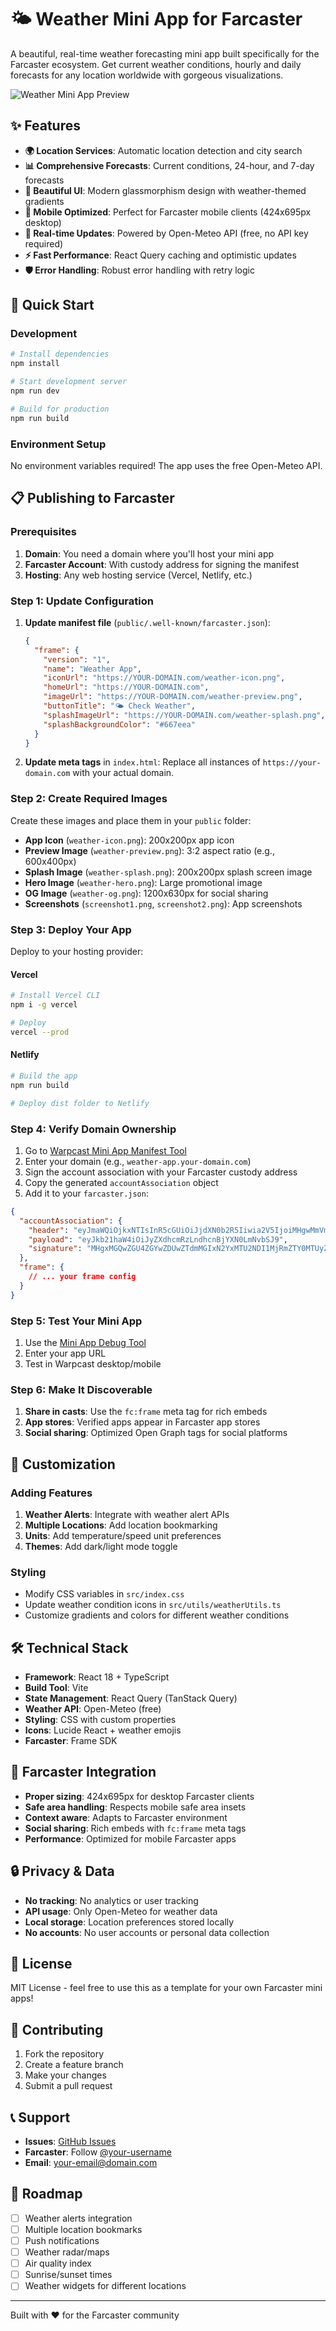 # 🌤️ Weather Mini App for Farcaster

A beautiful, real-time weather forecasting mini app built specifically for the Farcaster ecosystem. Get current weather conditions, hourly and daily forecasts for any location worldwide with gorgeous visualizations.

![Weather Mini App Preview](https://your-domain.com/weather-preview.png)

## ✨ Features

- **🌍 Location Services**: Automatic location detection and city search
- **📊 Comprehensive Forecasts**: Current conditions, 24-hour, and 7-day forecasts
- **🎨 Beautiful UI**: Modern glassmorphism design with weather-themed gradients
- **📱 Mobile Optimized**: Perfect for Farcaster mobile clients (424x695px desktop)
- **🔄 Real-time Updates**: Powered by Open-Meteo API (free, no API key required)
- **⚡ Fast Performance**: React Query caching and optimistic updates
- **🛡️ Error Handling**: Robust error handling with retry logic

## 🚀 Quick Start

### Development

```bash
# Install dependencies
npm install

# Start development server
npm run dev

# Build for production
npm run build
```

### Environment Setup

No environment variables required! The app uses the free Open-Meteo API.

## 📋 Publishing to Farcaster

### Prerequisites

1. **Domain**: You need a domain where you'll host your mini app
2. **Farcaster Account**: With custody address for signing the manifest
3. **Hosting**: Any web hosting service (Vercel, Netlify, etc.)

### Step 1: Update Configuration

1. **Update manifest file** (`public/.well-known/farcaster.json`):
   ```json
   {
     "frame": {
       "version": "1",
       "name": "Weather App",
       "iconUrl": "https://YOUR-DOMAIN.com/weather-icon.png",
       "homeUrl": "https://YOUR-DOMAIN.com",
       "imageUrl": "https://YOUR-DOMAIN.com/weather-preview.png",
       "buttonTitle": "🌤️ Check Weather",
       "splashImageUrl": "https://YOUR-DOMAIN.com/weather-splash.png",
       "splashBackgroundColor": "#667eea"
     }
   }
   ```

2. **Update meta tags** in `index.html`:
   Replace all instances of `https://your-domain.com` with your actual domain.

### Step 2: Create Required Images

Create these images and place them in your `public` folder:

- **App Icon** (`weather-icon.png`): 200x200px app icon
- **Preview Image** (`weather-preview.png`): 3:2 aspect ratio (e.g., 600x400px)
- **Splash Image** (`weather-splash.png`): 200x200px splash screen image
- **Hero Image** (`weather-hero.png`): Large promotional image
- **OG Image** (`weather-og.png`): 1200x630px for social sharing
- **Screenshots** (`screenshot1.png`, `screenshot2.png`): App screenshots

### Step 3: Deploy Your App

Deploy to your hosting provider:

#### Vercel
```bash
# Install Vercel CLI
npm i -g vercel

# Deploy
vercel --prod
```

#### Netlify
```bash
# Build the app
npm run build

# Deploy dist folder to Netlify
```

### Step 4: Verify Domain Ownership

1. Go to [Warpcast Mini App Manifest Tool](https://farcaster.xyz/~/developers/new)
2. Enter your domain (e.g., `weather-app.your-domain.com`)
3. Sign the account association with your Farcaster custody address
4. Copy the generated `accountAssociation` object
5. Add it to your `farcaster.json`:

```json
{
  "accountAssociation": {
    "header": "eyJmaWQiOjkxNTIsInR5cGUiOiJjdXN0b2R5Iiwia2V5IjoiMHgwMmVmNzkwRGQ3OTkzQTM1ZkQ4NDdDMDUzRURkQUU5NDBEMDU1NTk2In0",
    "payload": "eyJkb21haW4iOiJyZXdhcmRzLndhcnBjYXN0LmNvbSJ9",
    "signature": "MHgxMGQwZGU4ZGYwZDUwZTdmMGIxN2YxMTU2NDI1MjRmZTY0MTUyZGU4ZGU1MWU0MThiYjU4ZjVmZmQxYjRjNDBiNGVlZTRhNDcwNmVmNjhlMzQ0ZGQ5MDBkYmQyMmNlMmVlZGY5ZGQ0N2JlNWRmNzMwYzUxNjE4OWVjZDJjY2Y0MDFj"
  },
  "frame": {
    // ... your frame config
  }
}
```

### Step 5: Test Your Mini App

1. Use the [Mini App Debug Tool](https://farcaster.xyz/~/developers/mini-apps/debug)
2. Enter your app URL
3. Test in Warpcast desktop/mobile

### Step 6: Make It Discoverable

1. **Share in casts**: Use the `fc:frame` meta tag for rich embeds
2. **App stores**: Verified apps appear in Farcaster app stores
3. **Social sharing**: Optimized Open Graph tags for social platforms

## 🔧 Customization

### Adding Features

1. **Weather Alerts**: Integrate with weather alert APIs
2. **Multiple Locations**: Add location bookmarking
3. **Units**: Add temperature/speed unit preferences
4. **Themes**: Add dark/light mode toggle

### Styling

- Modify CSS variables in `src/index.css`
- Update weather condition icons in `src/utils/weatherUtils.ts`
- Customize gradients and colors for different weather conditions

## 🛠️ Technical Stack

- **Framework**: React 18 + TypeScript
- **Build Tool**: Vite
- **State Management**: React Query (TanStack Query)
- **Weather API**: Open-Meteo (free)
- **Styling**: CSS with custom properties
- **Icons**: Lucide React + weather emojis
- **Farcaster**: Frame SDK

## 📱 Farcaster Integration

- **Proper sizing**: 424x695px for desktop Farcaster clients
- **Safe area handling**: Respects mobile safe area insets
- **Context aware**: Adapts to Farcaster environment
- **Social sharing**: Rich embeds with `fc:frame` meta tags
- **Performance**: Optimized for mobile Farcaster apps

## 🔒 Privacy & Data

- **No tracking**: No analytics or user tracking
- **API usage**: Only Open-Meteo for weather data
- **Local storage**: Location preferences stored locally
- **No accounts**: No user accounts or personal data collection

## 📄 License

MIT License - feel free to use this as a template for your own Farcaster mini apps!

## 🤝 Contributing

1. Fork the repository
2. Create a feature branch
3. Make your changes
4. Submit a pull request

## 📞 Support

- **Issues**: [GitHub Issues](https://github.com/your-username/weather-mini-app/issues)
- **Farcaster**: Follow [@your-username](https://warpcast.com/your-username)
- **Email**: your-email@domain.com

## 🎯 Roadmap

- [ ] Weather alerts integration
- [ ] Multiple location bookmarks
- [ ] Push notifications
- [ ] Weather radar/maps
- [ ] Air quality index
- [ ] Sunrise/sunset times
- [ ] Weather widgets for different locations

---

Built with ❤️ for the Farcaster community
